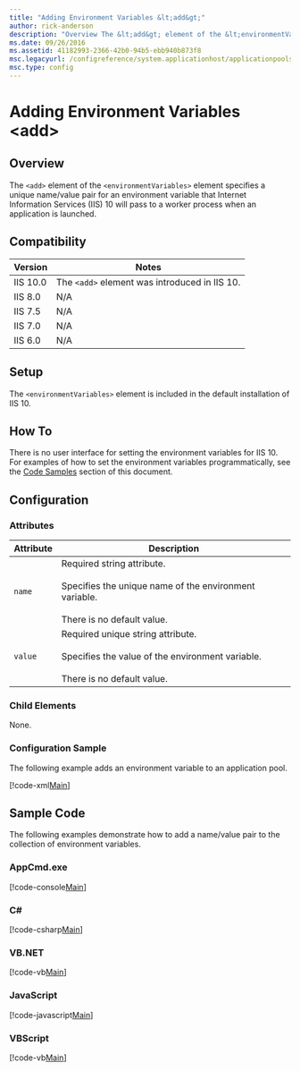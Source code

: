 ```yaml
---
title: "Adding Environment Variables &lt;add&gt;"
author: rick-anderson
description: "Overview The &lt;add&gt; element of the &lt;environmentVariables&gt; element specifies a unique name/value pair for an environment variable that Internet Inf..."
ms.date: 09/26/2016
ms.assetid: 41182993-2366-42b0-94b5-ebb940b873f8
msc.legacyurl: /configreference/system.applicationhost/applicationpools/add/environmentvariables/add
msc.type: config
---
```

Adding Environment Variables &lt;add&gt;
====================
<a id="001"></a>
## Overview

The `<add>` element of the `<environmentVariables>` element specifies a unique name/value pair for an environment variable that Internet Information Services (IIS) 10 will pass to a worker process when an application is launched.

<a id="002"></a>
## Compatibility

| Version | Notes |
| --- | --- |
| IIS 10.0 | The `<add>` element was introduced in IIS 10. |
| IIS 8.0 | N/A |
| IIS 7.5 | N/A |
| IIS 7.0 | N/A |
| IIS 6.0 | N/A |

<a id="003"></a>
## Setup

The `<environmentVariables>` element is included in the default installation of IIS 10.

<a id="004"></a>
## How To

There is no user interface for setting the environment variables for IIS 10. For examples of how to set the environment variables programmatically, see the [Code Samples](#006) section of this document.

<a id="005"></a>
## Configuration

### Attributes

| Attribute | Description |
| --- | --- |
| `name` | Required string attribute.<br><br>Specifies the unique name of the environment variable.<br><br>There is no default value. |
| `value` | Required unique string attribute.<br><br>Specifies the value of the environment variable.<br><br>There is no default value. |

### Child Elements

None.

### Configuration Sample

The following example adds an environment variable to an application pool.

[!code-xml[Main](add/samples/sample1.xml)]

<a id="006"></a>
## Sample Code

The following examples demonstrate how to add a name/value pair to the collection of environment variables.

### AppCmd.exe

[!code-console[Main](add/samples/sample2.cmd)]

### C\#

[!code-csharp[Main](add/samples/sample3.cs)]

### VB.NET

[!code-vb[Main](add/samples/sample4.vb)]

### JavaScript

[!code-javascript[Main](add/samples/sample5.js)]

### VBScript

[!code-vb[Main](add/samples/sample6.vb)]
